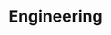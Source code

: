 ---
title: Engineering
layout: category
permalink: /categories/engineering/
taxonomy: engineering
---